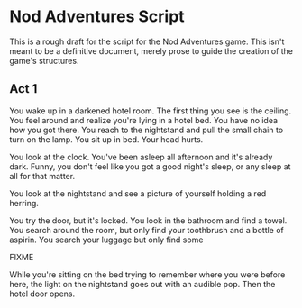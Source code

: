 Nod Adventures Script
=====================

This is a rough draft for the script for the Nod Adventures game. This isn't
meant to be a definitive document, merely prose to guide the creation of the
game's structures.

Act 1
-----

You wake up in a darkened hotel room. The first thing you see is the ceiling.
You feel around and realize you're lying in a hotel bed. You have no idea how
you got there. You reach to the nightstand and pull the small chain to turn on
the lamp. You sit up in bed. Your head hurts.

You look at the clock. You've been asleep all afternoon and it's already dark.
Funny, you don't feel like you got a good night's sleep, or any sleep at all
for that matter.

You look at the nightstand and see a picture of yourself holding a red herring.

You try the door, but it's locked. You look in the bathroom and find a towel.
You search around the room, but only find your toothbrush and a bottle of
aspirin. You search your luggage but only find some

FIXME

While you're sitting on the bed trying to remember where you were before here,
the light on the nightstand goes out with an audible pop. Then the hotel door
opens.

<!-- vi: ft=markdown spell
-->

